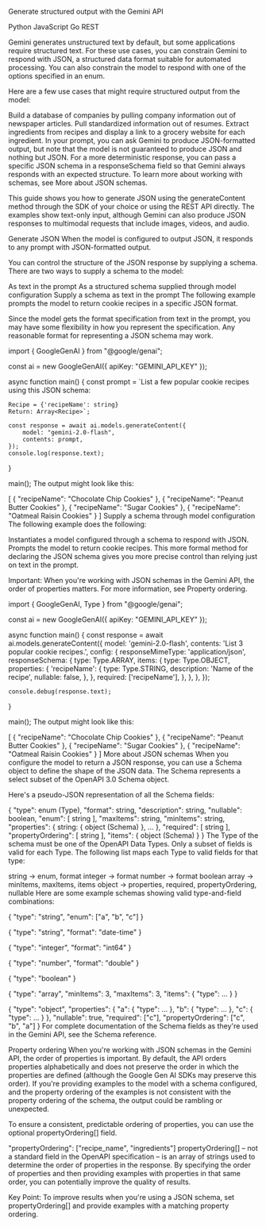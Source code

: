 Generate structured output with the Gemini API

Python JavaScript Go REST



Gemini generates unstructured text by default, but some applications require structured text. For these use cases, you can constrain Gemini to respond with JSON, a structured data format suitable for automated processing. You can also constrain the model to respond with one of the options specified in an enum.

Here are a few use cases that might require structured output from the model:

Build a database of companies by pulling company information out of newspaper articles.
Pull standardized information out of resumes.
Extract ingredients from recipes and display a link to a grocery website for each ingredient.
In your prompt, you can ask Gemini to produce JSON-formatted output, but note that the model is not guaranteed to produce JSON and nothing but JSON. For a more deterministic response, you can pass a specific JSON schema in a responseSchema field so that Gemini always responds with an expected structure. To learn more about working with schemas, see More about JSON schemas.

This guide shows you how to generate JSON using the generateContent method through the SDK of your choice or using the REST API directly. The examples show text-only input, although Gemini can also produce JSON responses to multimodal requests that include images, videos, and audio.

Generate JSON
When the model is configured to output JSON, it responds to any prompt with JSON-formatted output.

You can control the structure of the JSON response by supplying a schema. There are two ways to supply a schema to the model:

As text in the prompt
As a structured schema supplied through model configuration
Supply a schema as text in the prompt
The following example prompts the model to return cookie recipes in a specific JSON format.

Since the model gets the format specification from text in the prompt, you may have some flexibility in how you represent the specification. Any reasonable format for representing a JSON schema may work.


import { GoogleGenAI } from "@google/genai";

const ai = new GoogleGenAI({ apiKey: "GEMINI_API_KEY" });

async function main() {
    const prompt = `List a few popular cookie recipes using this JSON schema:

    Recipe = {'recipeName': string}
    Return: Array<Recipe>`;

    const response = await ai.models.generateContent({
        model: "gemini-2.0-flash",
        contents: prompt,
    });
    console.log(response.text);
}

main();
The output might look like this:


[
  {
    "recipeName": "Chocolate Chip Cookies"
  },
  {
    "recipeName": "Peanut Butter Cookies"
  },
  {
    "recipeName": "Sugar Cookies"
  },
  {
    "recipeName": "Oatmeal Raisin Cookies"
  }
]
Supply a schema through model configuration
The following example does the following:

Instantiates a model configured through a schema to respond with JSON.
Prompts the model to return cookie recipes.
This more formal method for declaring the JSON schema gives you more precise control than relying just on text in the prompt.

Important: When you're working with JSON schemas in the Gemini API, the order of properties matters. For more information, see Property ordering.

import { GoogleGenAI, Type } from "@google/genai";

const ai = new GoogleGenAI({ apiKey: "GEMINI_API_KEY" });

async function main() {
    const response = await ai.models.generateContent({
        model: 'gemini-2.0-flash',
        contents: 'List 3 popular cookie recipes.',
        config: {
            responseMimeType: 'application/json',
            responseSchema: {
                type: Type.ARRAY,
                items: {
                    type: Type.OBJECT,
                    properties: {
                        'recipeName': {
                            type: Type.STRING,
                            description: 'Name of the recipe',
                            nullable: false,
                        },
                    },
                    required: ['recipeName'],
                },
            },
        },
    });

    console.debug(response.text);
}

main();
The output might look like this:


[
  {
    "recipeName": "Chocolate Chip Cookies"
  },
  {
    "recipeName": "Peanut Butter Cookies"
  },
  {
    "recipeName": "Sugar Cookies"
  },
  {
    "recipeName": "Oatmeal Raisin Cookies"
  }
]
More about JSON schemas
When you configure the model to return a JSON response, you can use a Schema object to define the shape of the JSON data. The Schema represents a select subset of the OpenAPI 3.0 Schema object.

Here's a pseudo-JSON representation of all the Schema fields:


{
  "type": enum (Type),
  "format": string,
  "description": string,
  "nullable": boolean,
  "enum": [
    string
  ],
  "maxItems": string,
  "minItems": string,
  "properties": {
    string: {
      object (Schema)
    },
    ...
  },
  "required": [
    string
  ],
  "propertyOrdering": [
    string
  ],
  "items": {
    object (Schema)
  }
}
The Type of the schema must be one of the OpenAPI Data Types. Only a subset of fields is valid for each Type. The following list maps each Type to valid fields for that type:

string -> enum, format
integer -> format
number -> format
boolean
array -> minItems, maxItems, items
object -> properties, required, propertyOrdering, nullable
Here are some example schemas showing valid type-and-field combinations:


{ "type": "string", "enum": ["a", "b", "c"] }

{ "type": "string", "format": "date-time" }

{ "type": "integer", "format": "int64" }

{ "type": "number", "format": "double" }

{ "type": "boolean" }

{ "type": "array", "minItems": 3, "maxItems": 3, "items": { "type": ... } }

{ "type": "object",
  "properties": {
    "a": { "type": ... },
    "b": { "type": ... },
    "c": { "type": ... }
  },
  "nullable": true,
  "required": ["c"],
  "propertyOrdering": ["c", "b", "a"]
}
For complete documentation of the Schema fields as they're used in the Gemini API, see the Schema reference.

Property ordering
When you're working with JSON schemas in the Gemini API, the order of properties is important. By default, the API orders properties alphabetically and does not preserve the order in which the properties are defined (although the Google Gen AI SDKs may preserve this order). If you're providing examples to the model with a schema configured, and the property ordering of the examples is not consistent with the property ordering of the schema, the output could be rambling or unexpected.

To ensure a consistent, predictable ordering of properties, you can use the optional propertyOrdering[] field.


"propertyOrdering": ["recipe_name", "ingredients"]
propertyOrdering[] – not a standard field in the OpenAPI specification – is an array of strings used to determine the order of properties in the response. By specifying the order of properties and then providing examples with properties in that same order, you can potentially improve the quality of results.

Key Point: To improve results when you're using a JSON schema, set propertyOrdering[] and provide examples with a matching property ordering.
